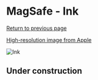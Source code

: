 # MagSafe - Ink

[Return to previous page](/wallet)

[High-resolution image from Apple](https://store.storeimages.cdn-apple.com/8756/as-images.apple.com/is/MPPW3?wid=4500&hei=4500&fmt=png)

<div style="width: 500px"><img src="/almost_uncompressed/MPPW3.webp" alt="Ink"></div>

## Under construction
